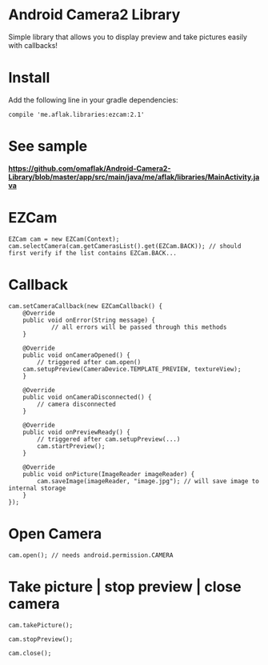 # Android Camera2 Library
Simple library that allows you to display preview and take pictures easily with callbacks!

# Install

Add the following line in your gradle dependencies:

	compile 'me.aflak.libraries:ezcam:2.1'

# See sample

**https://github.com/omaflak/Android-Camera2-Library/blob/master/app/src/main/java/me/aflak/libraries/MainActivity.java**

# EZCam

    EZCam cam = new EZCam(Context);
    cam.selectCamera(cam.getCamerasList().get(EZCam.BACK)); // should first verify if the list contains EZCam.BACK...

# Callback

    cam.setCameraCallback(new EZCamCallback() {
        @Override
        public void onError(String message) {
            	// all errors will be passed through this methods
        }

        @Override
        public void onCameraOpened() {
        	// triggered after cam.open()
		cam.setupPreview(CameraDevice.TEMPLATE_PREVIEW, textureView);
        }

        @Override
        public void onCameraDisconnected() {
        	// camera disconnected
        }

        @Override
        public void onPreviewReady() {
        	// triggered after cam.setupPreview(...)
        	cam.startPreview();
        }

        @Override
        public void onPicture(ImageReader imageReader) {
        	cam.saveImage(imageReader, "image.jpg"); // will save image to internal storage
        }
    });
	
# Open Camera

	cam.open(); // needs android.permission.CAMERA
	
# Take picture | stop preview | close camera 

	cam.takePicture();
	
	cam.stopPreview();

	cam.close();
